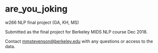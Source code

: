 # are_you_joking
w266 NLP final project (GA, KH, MS) 

Submitted as the final project for Berkeley MIDS NLP course Dec 2018.

Contact mmstevenson@berkeley.edu with any questions or access to the data.
